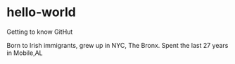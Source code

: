 # hello-world
Getting to know GitHut

Born to Irish immigrants, grew up in NYC, The Bronx.  Spent the last 27 years in Mobile,AL
